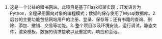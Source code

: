 1. 这是一个公益的赠书网站。此项目是基于Flask框架实现；开发语言为Python，全程采用面向对象的编程模式；数据的保存使用了Mysql数据库。2. 后台的主要功能包括网站用户的注册、登录、保存等；还有书籍的查询、删除、添加、撤销、交易等功能。3. 整个项目涉及环境安装，运行调试，静态文件，渲染模板，数据的请求接收以及重定向，响应和会话。
